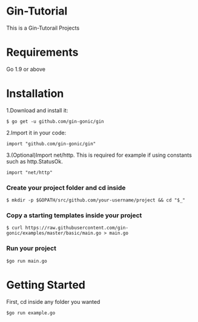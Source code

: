 # Gin-Tutorial
This is a Gin-Tutorail Projects

# Requirements
Go 1.9 or above

# Installation
1.Download and install it:
```
$ go get -u github.com/gin-gonic/gin
```
2.Import it in your code:
```
import "github.com/gin-gonic/gin"
```
3.(Optional)Import net/http. This is required for example if using constants such as http.StatusOk.
```
import "net/http"
```
### Create your project folder and cd inside
```
$ mkdir -p $GOPATH/src/github.com/your-username/project && cd "$_"
```
### Copy a starting templates inside your project
```
$ curl https://raw.githubusercontent.com/gin-gonic/examples/master/basic/main.go > main.go
```
### Run your project
```
$go run main.go
```
# Getting Started
First, cd inside any folder you wanted
```
$go run example.go
```

